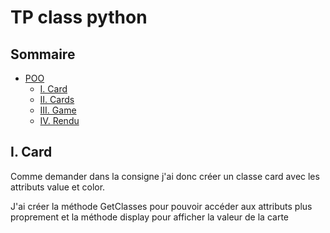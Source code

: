 # TP class python 

## Sommaire
- [POO](#poo)
  - [I. Card ](#i-card)
  - [II. Cards ](#ii-cards)
  - [III. Game ](#iii-game)
  - [IV. Rendu ](#iv-rendu)


## I. Card 

Comme demander dans la consigne j'ai donc créer un classe card avec les attributs value et color.

J'ai créer la méthode GetClasses pour pouvoir accéder aux attributs plus proprement et la méthode display pour afficher la valeur de la carte